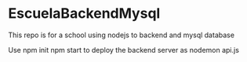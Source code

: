 ﻿# EscuelaBackendMysql

This repo is for a school using nodejs to backend and mysql database

Use npm init
npm start to deploy the backend server as nodemon api.js
